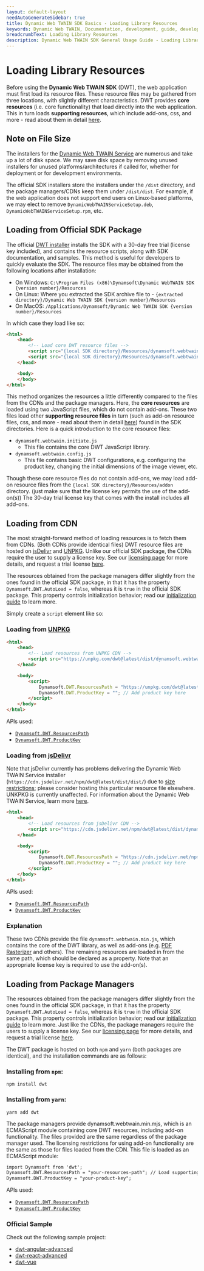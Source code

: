 ```yaml
---
layout: default-layout
needAutoGenerateSidebar: true
title: Dynamic Web TWAIN SDK Basics - Loading Library Resources
keywords: Dynamic Web TWAIN, Documentation, development, guide, development guide, basic, basic guide, initializing DWT
breadcrumbText: Loading Library Resources
description: Dynamic Web TWAIN SDK General Usage Guide - Loading Library Resources
---
```


# Loading Library Resources

Before using the **Dynamic Web TWAIN SDK** (DWT), the web application must first load its resource files. These resource files may be gathered from three locations, with slightly different characteristics. DWT provides **core resources** (i.e. core functionality) that load directly into the web application. This in turn loads **supporting resources**, which include add-ons, css, and more - read about them in detail [here](/_articles/faq/what-are-the-resources-files.md).

## Note on File Size

The installers for the [Dynamic Web TWAIN Service](/_articles/extended-usage/dynamsoft-service-configuration.md) are numerous and take up a lot of disk space. We may save disk space by removing unused installers for unused platforms/architectures if called for, whether for deployment or for development environments.

The official SDK installers store the installers under the `/dist` directory, and the package managers/CDNs keep them under `/dist/dist`. For example, if the web application does not support end users on Linux-based platforms, we may elect to remove `DynamicWebTWAINServiceSetup.deb`, `DynamicWebTWAINServiceSetup.rpm`, etc.

## Loading from Official SDK Package

The official [DWT installer](https://www.dynamsoft.com/web-twain/downloads) installs the SDK with a 30-day free trial (license key included), and contains the resource scripts, along with SDK documentation, and samples. This method is useful for developers to quickly evaluate the SDK. The resource files may be obtained from the following locations after installation:

- On Windows: `C:\Program Files (x86)\Dynamsoft\Dynamic WebTWAIN SDK {version number}/Resources`
- On Linux: Where you extracted the SDK archive file to - `{extracted directory}/Dynamic Web TWAIN SDK {version number}/Resources`
- On MacOS: `/Applications/Dynamsoft/Dynamic Web TWAIN SDK {version number}/Resources`

In which case they load like so:

```html
<html>
    <head>
        <!-- Load core DWT resource files -->
        <script src="{local SDK directory}/Resources/dynamsoft.webtwain.config.js"></script>
        <script src="{local SDK directory}/Resources/dynamsoft.webtwain.initiate.js"></script>
    </head>

    <body>
    </body>
</html>
```

This method organizes the resources a little differently compared to the files from the CDNs and the package managers. Here, the **core resources** are loaded using two JavaScript files, which do not contain add-ons. These two files load other **supporting resource files** in turn (such as add-on resource files, css, and more - read about them in detail [here](/_articles/faq/what-are-the-resources-files.md)) found in the SDK directories. Here is a quick introduction to the core resource files:

- `dynamsoft.webtwain.initiate.js`
  - This file contains the core DWT JavaScript library.
- `dynamsoft.webtwain.config.js`
  - This file contains basic DWT configurations, e.g. configuring the product key, changing the initial dimensions of the image viewer, etc.

Though these core resource files do not contain add-ons, we may load add-on resource files from the `{local SDK directory}/Resources/addon` directory. (just make sure that the license key permits the use of the add-on(s)) The 30-day trial license key that comes with the install includes all add-ons.

## Loading from CDN

The most straight-forward method of loading resources is to fetch them from CDNs. (Both CDNs provide identical files) DWT resource files are hosted on [jsDelivr](https://jsdelivr.com/) and [UNPKG](https://unpkg.com/). Unlike our official SDK package, the CDNs require the user to supply a license key. See our [licensing page](/_articles/general-usage/license.md) for more details, and request a trial license [here](https://www.dynamsoft.com/customer/license/trialLicense/?product=dwt).

The resources obtained from the package managers differ slightly from the ones found in the official SDK package, in that it has the property `Dynamsoft.DWT.AutoLoad = false`, whereas it is `true` in the official SDK package. This property controls initialization behavior; read our [initialization guide](/_articles/extended-usage/advanced-initialization.md) to learn more.

Simply create a `script` element like so:

### Loading from [UNPKG](https://unpkg.com/dwt@latest/dist/dynamsoft.webtwain.min.js)

```html
<html>
    <head>
        <!-- Load resources from UNPKG CDN -->
        <script src="https://unpkg.com/dwt@latest/dist/dynamsoft.webtwain.min.js"></script>
    </head>

    <body>
        <script>
            Dynamsoft.DWT.ResourcesPath = "https://unpkg.com/dwt@latest/dist"; // Load supporting resources from here
            Dynamsoft.DWT.ProductKey = ""; // Add product key here
        </script>
    </body>
</html>
```

APIs used:

- [`Dynamsoft.DWT.ResourcesPath`](/_articles/info/api/Dynamsoft_WebTwainEnv.md#resourcespath)
- [`Dynamsoft.DWT.ProductKey`](/_articles/info/api/Dynamsoft_WebTwainEnv.md#productkey)

### Loading from [jsDelivr](https://cdn.jsdelivr.net/npm/dwt@latest/dist/dynamsoft.webtwain.min.js)

Note that jsDelivr currently has problems delivering the Dynamic Web TWAIN Service installer (`https://cdn.jsdelivr.net/npm/dwt@latest/dist/dist/`) due to [size restrictions](https://www.jsdelivr.com/documentation#id-configuring-a-default-file-in-packagejson); please consider hosting this particular resource file elsewhere. UNKPKG is currently unaffected. For information about the Dynamic Web TWAIN Service, learn more [here](/_articles/extended-usage/dynamsoft-service-configuration.md).

```html
<html>
    <head>
        <!-- Load resources from jsDelivr CDN -->
        <script src="https://cdn.jsdelivr.net/npm/dwt@latest/dist/dynamsoft.webtwain.min.js"></script>
    </head>

    <body>
        <script>
            Dynamsoft.DWT.ResourcesPath = "https://cdn.jsdelivr.net/npm/dwt@latest/dist"; // Load supporting resources from here
            Dynamsoft.DWT.ProductKey = ""; // Add product key here
        </script>
    </body>
</html>
```

APIs used:

- [`Dynamsoft.DWT.ResourcesPath`](/_articles/info/api/Dynamsoft_WebTwainEnv.md#resourcespath)
- [`Dynamsoft.DWT.ProductKey`](/_articles/info/api/Dynamsoft_WebTwainEnv.md#productkey)

### Explanation

 These two CDNs provide the file `dynamsoft.webtwain.min.js`, which contains the core of the DWT library, as well as add-ons (e.g. [PDF Rasterizer](https://www.dynamsoft.com/web-twain/pdf-to-image-javascript/) and others). The remaining resources are loaded in from the same path, which should be declared as a property. Note that an appropriate license key is required to use the add-on(s). 

## Loading from Package Managers

The resources obtained from the package managers differ slightly from the ones found in the official SDK package, in that it has the property `Dynamsoft.DWT.AutoLoad = false`, whereas it is `true` in the official SDK package. This property controls initialization behavior; read our [initialization guide](/_articles/extended-usage/advanced-initialization.md) to learn more. Just like the CDNs, the package managers require the users to supply a license key. See our [licensing page](/_articles/general-usage/license.md) for more details, and request a trial license [here](https://www.dynamsoft.com/customer/license/trialLicense/?product=dwt).

The DWT package is hosted on both `npm` and `yarn` (both packages are identical), and the installation commands are as follows:

### Installing from `npm`:
```shell
npm install dwt
```

### Installing from `yarn`:
```shell
yarn add dwt
```

The package managers provide dynamsoft.webtwain.min.mjs, which is an ECMAScript module containing core DWT resources, including add-on functionality. The files provided are the same regardless of the package manager used. The licensing restrictions for using add-on functionality are the same as those for files loaded from the CDN. This file is loaded as an ECMAScript module:

```html
import Dynamsoft from 'dwt';
Dynamsoft.DWT.ResourcesPath = "your-resources-path"; // Load supporting resources from here
Dynamsoft.DWT.ProductKey = "your-product-key";
```

APIs used:

- [`Dynamsoft.DWT.ResourcesPath`](/_articles/info/api/Dynamsoft_WebTwainEnv.md#resourcespath)
- [`Dynamsoft.DWT.ProductKey`](/_articles/info/api/Dynamsoft_WebTwainEnv.md#productkey)

### Official Sample
Check out the following sample project:

* [dwt-angular-advanced](https://github.com/dynamsoft-dwt/dwt-angular-advanced)
* [dwt-react-advanced](https://github.com/Dynamsoft/web-twain-react-advanced)
* [dwt-vue](https://github.com/Dynamsoft/web-twain-vue-advanced)
